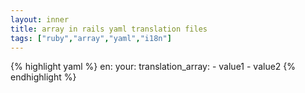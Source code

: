 ```yaml
---
layout: inner
title: array in rails yaml translation files
tags: ["ruby","array","yaml","i18n"]
---
```

{% highlight yaml %}
en:
  your:
     translation_array:
       - value1
       - value2
{% endhighlight %}
